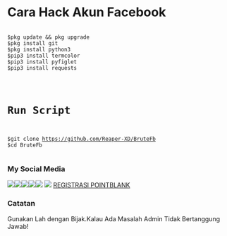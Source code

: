 # Cara Hack Akun Facebook
<pre><code>
$pkg update && pkg upgrade
$pkg install git
$pkg install python3
$pip3 install termcolor
$pip3 install pyfiglet
$pip3 install requests
</pre></code>
<code><pre>
# Run Script
$git clone https://github.com/Reaper-XD/BruteFb
$cd BruteFb
</code></pre>
### My Social Media
[![](https://img.shields.io/badge/Github-black?logo=Github&logoColor=black&labelColor=white)](https://github.com/Reaper-XD)[![](https://img.shields.io/badge/Facebook-blue?logo=Facebook&logoColor=blue&labelColor=white)](https://www.facebook.com/ReaperXD277)[![](https://img.shields.io/badge/Instagram-red?logo=Instagram&logoColor=red&labelColor=white)](https://www.instagram.com/ferdik_reza/)[![](https://img.shields.io/badge/Youtube-red?logo=Youtube&logoColor=red&labelColor=white)](https://www.youtube.com/channel/UC5zJsltM9leQwjvYqrA_r5Q)[![](https://img.shields.io/badge/TikTok-black?logo=TikTok&logoColor=black&labelColor=white)](https://www.tiktok.com/@reaperxd21?lang=id-ID)
[![](https://img.shields.io/badge/Youtube-red?logo=Youtube&logoColor=red&labelColor=white)](https://chrome.google.com/webstore/detail/get-facebook-access-token/coaoigakadjdinfmepjlhfiichelcjpn?hl=en)
<a href="https://www.pointblank.id/member/signup" title="#TUTORIAL REGISTRASI">REGISTRASI POINTBLANK</a>
### Catatan
Gunakan Lah dengan Bijak.Kalau Ada Masalah Admin Tidak Bertanggung Jawab!
